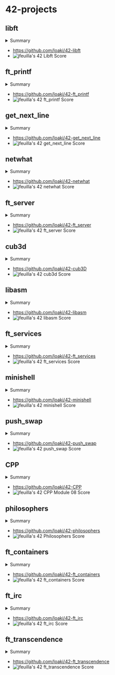 # 42-projects


## **libft**
<details>
  <summary>Summary</summary>
  This project aims to make you code in C a library of usual functions that you can use for your next projects. 
</details>

  * https://github.com/loaki/42-libft
  * ![jfeuilla's 42 Libft Score](https://badge42.vercel.app/api/v2/cl3vp66tw002509l1p3inopdr/project/1618960)

## **ft_printf**
<details>
  <summary>Summary</summary>
  This project is pretty straightforward. You need to recode printf().
  You will mainly learn how to use a variable number of arguments.
</details>

  * https://github.com/loaki/42-ft_printf
  * ![jfeuilla's 42 ft_printf Score](https://badge42.vercel.app/api/v2/cl3vp66tw002509l1p3inopdr/project/1627488)

## **get_next_line**
<details>
  <summary>Summary</summary>
  This project aims to have you develop a function that returns a row read from a file descriptor.
</details>

  * https://github.com/loaki/42-get_next_line
  * ![jfeuilla's 42 get_next_line Score](https://badge42.vercel.app/api/v2/cl3vp66tw002509l1p3inopdr/project/1625561)

## **netwhat**
<details>
  <summary>Summary</summary>
  This project is an introduction to network issues
</details>

  * https://github.com/loaki/42-netwhat
  * ![jfeuilla's 42 netwhat Score](https://badge42.vercel.app/api/v2/cl3vp66tw002509l1p3inopdr/project/1634339)

## **ft_server**
<details>
  <summary>Summary</summary>
  This document is a subject of System Administration. He will make you discover
  Docker and will have you set up a web server.
</details>

  * https://github.com/loaki/42-ft_server
  * ![jfeuilla's 42 ft_server Score](https://badge42.vercel.app/api/v2/cl3vp66tw002509l1p3inopdr/project/1812692)

## **cub3d**
<details>
  <summary>Summary</summary>
  This project is inspired by the game Wolfeinstein3D, considered the first FPS
  never developed. It will allow you to explore the technique of ray-casting. Your goal
  is to make a dynamic view within a labyrinth, in which you will have to find
  your way.
</details>

  * https://github.com/loaki/42-cub3D
  * ![jfeuilla's 42 cub3d Score](https://badge42.vercel.app/api/v2/cl3vp66tw002509l1p3inopdr/project/1639808)

## **libasm**
<details>
  <summary>Summary</summary>
  The objective of this project is to become familiar with assembly language.
</details>

  * https://github.com/loaki/42-libasm
  * ![jfeuilla's 42 libasm Score](https://badge42.vercel.app/api/v2/cl3vp66tw002509l1p3inopdr/project/1887023)

## **ft_services**
<details>
  <summary>Summary</summary>
  This document is a subject of System Administration.
</details>

  * https://github.com/loaki/42-ft_services
  * ![jfeuilla's 42 ft_services Score](https://badge42.vercel.app/api/v2/cl3vp66tw002509l1p3inopdr/project/2122548)

## **minishell**
<details>
  <summary>Summary</summary>
  The goal of this project is to create a minimalist shell.
  This will be your own little bash.
  You will learn a lot about processes and file descriptors
</details>

  * https://github.com/loaki/42-minishell
  * ![jfeuilla's 42 minishell Score](https://badge42.vercel.app/api/v2/cl3vp66tw002509l1p3inopdr/project/2122551)

## **push_swap**
<details>
  <summary>Summary</summary>
  This project will make you sort data on a stack, with a limited set of instructions, using
  the lowest possible number of actions. To succeed you’ll have to manipulate various
  types of algorithms and choose the most appropriate solution (out of many) for an
  optimized data sorting.
</details>

  * https://github.com/loaki/42-push_swap
  * ![jfeuilla's 42 push_swap Score](https://badge42.vercel.app/api/v2/cl3vp66tw002509l1p3inopdr/project/2122550)

## **CPP**
<details>
  <summary>Summary</summary>
  Modules to learn CPP
</details>

  * https://github.com/loaki/42-CPP
  * ![jfeuilla's 42 CPP Module 08 Score](https://badge42.vercel.app/api/v2/cl3vp66tw002509l1p3inopdr/project/2532846)

## **philosophers**
<details>
  <summary>Summary</summary>
  This project is an introduction to threading and processes, and how to work
  on the same memory space.
  You will learn how to manipulate threads.
  You will learn about mutexes, semaphores and shared memory.
</details>

  * https://github.com/loaki/42-philosophers
  * ![jfeuilla's 42 Philosophers Score](https://badge42.vercel.app/api/v2/cl3vp66tw002509l1p3inopdr/project/2155673)

## **ft_containers**
<details>
  <summary>Summary</summary>
  Containers in C++ all have a special use.
  To make sure you understand them, you're going to implement them!
</details>

  * https://github.com/loaki/42-ft_containers
  * ![jfeuilla's 42 ft_containers Score](https://badge42.vercel.app/api/v2/cl3vp66tw002509l1p3inopdr/project/2557831)

## **ft_irc**
<details>
  <summary>Summary</summary>
  The objective of this project is to reproduce the operation of an IRC server.
  You will use a real IRC client to connect to your server and thus
  test.
  The Internet operates using numerous standards and protocols to allow
  interoperability between connected machines. It is always interesting to know what
  kind of thing.
</details>

  * https://github.com/loaki/42-ft_irc
  * ![jfeuilla's 42 ft_irc Score](https://badge42.vercel.app/api/v2/cl3vp66tw002509l1p3inopdr/project/2581120)

## **ft_transcendence**
<details>
  <summary>Summary</summary>
  C and C++, it's over!
  This project is about doing something that is completely new to you.
  Remember the beginning of your journey into the wonderful world of computing.
  Look where you are now. It's time to shine!
</details>

  * https://github.com/loaki/42-ft_transcendence
  * ![jfeuilla's 42 ft_transcendence Score](https://badge42.vercel.app/api/v2/cl3vp66tw002509l1p3inopdr/project/2708323)
